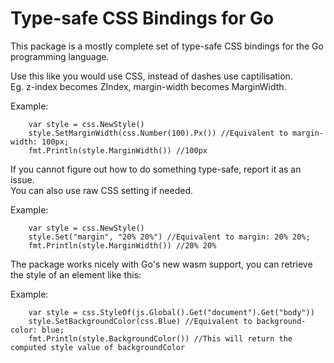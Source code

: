 # Type-safe CSS Bindings for Go
 
This package is a mostly complete set of type-safe CSS bindings for the Go programming language.  

Use this like you would use CSS, instead of dashes use captilisation.  
Eg. z-index becomes ZIndex, margin-width becomes MarginWidth.  

Example:  

```
	var style = css.NewStyle()
	style.SetMarginWidth(css.Number(100).Px()) //Equivalent to margin-width: 100px;
	fmt.Println(style.MarginWidth()) //100px
```

If you cannot figure out how to do something type-safe, report it as an issue.  
You can also use raw CSS setting if needed.

Example:  

```
	var style = css.NewStyle()
	style.Set("margin", "20% 20%") //Equivalent to margin: 20% 20%;
	fmt.Println(style.MarginWidth()) //20% 20%
```

The package works nicely with Go's new wasm support, you can retrieve the style of an element like this:  

Example:  

```
	var style = css.StyleOf(js.Global().Get("document").Get("body"))
	style.SetBackgroundColor(css.Blue) //Equivalent to background-color: blue;
	fmt.Println(style.BackgroundColor()) //This will return the computed style value of backgroundColor
```
